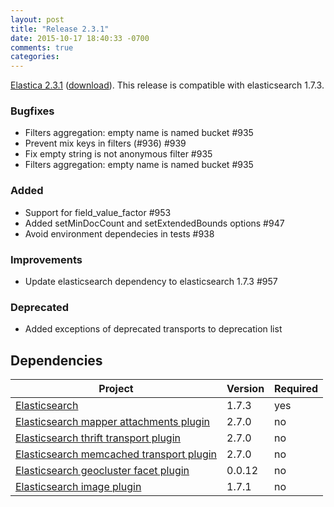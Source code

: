 ```yaml
---
layout: post
title: "Release 2.3.1"
date: 2015-10-17 18:40:33 -0700
comments: true
categories:
---
```



[Elastica 2.3.1](https://github.com/ruflin/Elastica/tree/2.3.1) ([download](https://github.com/ruflin/Elastica/releases/tag/2.3.1)). This release is compatible with elasticsearch 1.7.3.

### Bugfixes
- Filters aggregation: empty name is named bucket #935
- Prevent mix keys in filters (#936) #939
- Fix empty string is not anonymous filter #935
- Filters aggregation: empty name is named bucket #935

### Added
- Support for field_value_factor #953
- Added setMinDocCount and setExtendedBounds options #947
- Avoid environment dependecies in tests #938

### Improvements
- Update elasticsearch dependency to elasticsearch 1.7.3 #957

### Deprecated
- Added exceptions of deprecated transports to deprecation list



## Dependencies

| Project | Version | Required |
|---------|---------|----------|
|[Elasticsearch](https://github.com/elasticsearch/elasticsearch/tree/v1.7.3)|1.7.3|yes|
|[Elasticsearch mapper attachments plugin](https://github.com/elasticsearch/elasticsearch-mapper-attachments/tree/v2.7.0)|2.7.0|no|
|[Elasticsearch thrift transport plugin](https://github.com/elasticsearch/elasticsearch-transport-thrift/tree/v2.7.0)|2.7.0|no|
|[Elasticsearch memcached transport plugin](https://github.com/elastic/elasticsearch-transport-memcached/tree/v2.7.0)|2.7.0|no|
|[Elasticsearch geocluster facet plugin](https://github.com/zenobase/geocluster-facet/tree/0.0.12)|0.0.12|no|
|[Elasticsearch image plugin](https://github.com/Jmoati/elasticsearch-image/releases/tag/1.7.1)|1.7.1|no|
